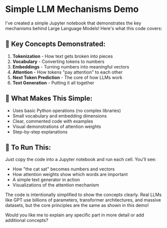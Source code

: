 # Simple LLM Mechanisms Demo

I've created a simple Jupyter notebook that demonstrates the key mechanisms behind Large Language Models! Here's what this code covers:

## 🔑 Key Concepts Demonstrated:

1. **Tokenization** - How text gets broken into pieces
2. **Vocabulary** - Converting tokens to numbers
3. **Embeddings** - Turning numbers into meaningful vectors
4. **Attention** - How tokens "pay attention" to each other
5. **Next Token Prediction** - The core of how LLMs work
6. **Text Generation** - Putting it all together

## 🎯 What Makes This Simple:

* Uses basic Python operations (no complex libraries)
* Small vocabulary and embedding dimensions
* Clear, commented code with examples
* Visual demonstrations of attention weights
* Step-by-step explanations

## 🚀 To Run This:

Just copy the code into a Jupyter notebook and run each cell. You'll see:

* How "the cat sat" becomes numbers and vectors
* How attention weights show which words are important
* A simple text generator in action
* Visualizations of the attention mechanism

The code is intentionally simplified to show the concepts clearly. Real LLMs like GPT use billions of parameters, transformer architectures, and massive datasets, but the core principles are the same as shown in this demo!

Would you like me to explain any specific part in more detail or add additional concepts?